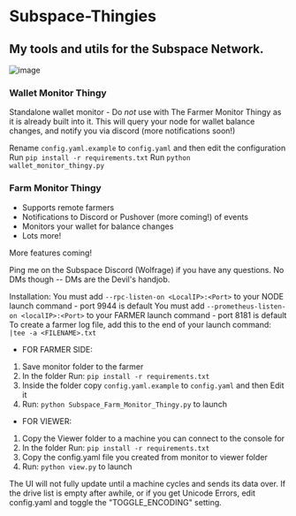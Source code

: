 # Subspace-Thingies

## My tools and utils for the Subspace Network.

![image](https://github.com/wolfrage76/Subspace-Thingies/assets/75458290/0b705249-4cb1-4360-a6e1-624d86d439aa)


### Wallet Monitor Thingy ###
Standalone wallet monitor - Do *not* use with The Farmer Monitor Thingy as it is already built into it.
This will query your node for wallet balance changes, and notify you via discord (more notifications soon!)

Rename `config.yaml.example` to `config.yaml` and then edit the configuration
Run `pip install -r requirements.txt`
Run `python wallet_monitor_thingy.py`


### Farm Monitor Thingy

- Supports remote farmers
- Notifications to Discord or Pushover (more coming!) of events
- Monitors your wallet for balance changes
- Lots more!

More features coming!

Ping me on the Subspace Discord (Wolfrage) if you have any questions. No DMs though -- DMs are the Devil's handjob.

Installation:
 You must add `--rpc-listen-on <LocalIP>:<Port>` to your NODE launch command - port 9944 is default
 You must add `--prometheus-listen-on <localIP>:<Port>` to your FARMER launch command - port 8181 is default
 To create a farmer log file, add this to the end of your launch command: ` |tee -a <FILENAME>.txt`

* FOR FARMER SIDE:
1. Save monitor folder to the farmer
2. In the folder Run: `pip install -r requirements.txt`
3. Inside the folder copy `config.yaml.example` to `config.yaml` and then Edit it
4. Run: `python Subspace_Farm_Monitor_Thingy.py` to launch


* FOR VIEWER:
1. Copy the Viewer folder to a machine you can connect to the console for
2. In the folder Run: `pip install -r requirements.txt`
3. Copy the config.yaml file you created from monitor to viewer folder
4. Run: `python view.py` to launch

The UI will not fully update until a machine cycles and sends its data over.  If the drive list is empty after awhile, or if you get Unicode Errors, edit config.yaml and toggle the "TOGGLE_ENCODING" setting.

